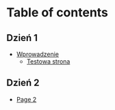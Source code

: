 # Table of contents

## Dzień 1

* [Wprowadzenie](README.md)
  * [Testowa strona](dzien-1/wprowadzenie/testowa-strona.md)

## Dzień 2

* [Page 2](dzien-2/page-2.md)
